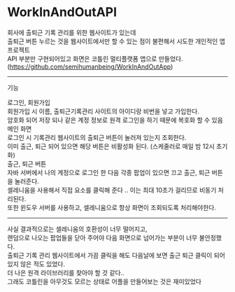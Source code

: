 # WorkInAndOutAPI

회사에 출퇴근 기록 관리를 위한 웹사이트가 있는데<br>
출퇴근 버튼 누르는 것을 웹사이트에서만 할 수 있는 점이 불편해서 시도한 개인적인 앱 프로젝트<br>
API 부분만 구현되어있고 화면은 코틀린 멀티플랫폼 앱으로 만들었다.(https://github.com/semihumanbeing/WorkInAndOutApp)

---
기능

로그인, 회원가입<br>
회원가입 시 이름, 출퇴근기록관리 사이트의 아이디랑 비번을 넣고 가입한다.<br>
암호화 되어 저장 되나 같은 계정 정보로 원격 로그인을 하기 때문에 복호화 할 수 있음<br>
메인 화면<br>
로그인 시 기록관리 웹사이트의 출퇴근 버튼이 눌러져 있는지 조회한다.<br>
이미 출근, 퇴근 되어 있으면 해당 버튼은 비활성화 된다. (스케줄러로 매일 밤 12시 초기화)<br>
출근, 퇴근 버튼<br>
자바 서버에서 나의 계정으로 로그인 한 다음 각종 팝업이 있으면 끄고 출근, 퇴근 버튼을 눌러준다.<br>
셀레니움을 사용해서 직접 요소를 클릭해 준다 .. 이는 최대 10초가 걸리므로 비동기 처리된다.<br>
또한 윈도우 서버를 사용하고, 셀레니움으로 항상 화면이 조회되도록 처리해야한다.<br>

---

사실 결과적으로는 셀레니움의 호환성이 너무 떨어지고, <br>랜덤으로 나오는 팝업들을 닫아 주어야 다음 화면으로 넘어가는 부분이 너무 불안정했다. <br>
출퇴근 기록 관리 웹사이트에서 가끔 클릭을 해도 다음날에 보면 출근 퇴근 클릭이 되어 있지 않은 적도 있었다. <br>
더 나은 원격 라이브러리를 찾아야 할 것 같다.. <br>
그래도 코틀린을 아무것도 모르는 상태로 어플을 만들어보는 것은 재미있었다
